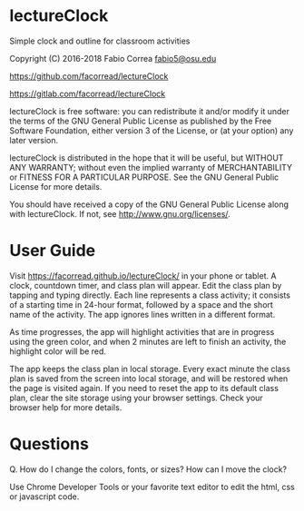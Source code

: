 # lectureClock

Simple clock and outline for classroom activities

Copyright (C) 2016-2018 Fabio Correa fabio5@osu.edu

https://github.com/facorread/lectureClock

https://gitlab.com/facorread/lectureClock

lectureClock is free software: you can redistribute it and/or modify
it under the terms of the GNU General Public License as published by
the Free Software Foundation, either version 3 of the License, or
(at your option) any later version.

lectureClock is distributed in the hope that it will be useful,
but WITHOUT ANY WARRANTY; without even the implied warranty of
MERCHANTABILITY or FITNESS FOR A PARTICULAR PURPOSE.  See the
GNU General Public License for more details.

You should have received a copy of the GNU General Public License
along with lectureClock.  If not, see <http://www.gnu.org/licenses/>.

# User Guide

Visit https://facorread.github.io/lectureClock/ in your phone or tablet. A clock, countdown timer, and class plan will appear. Edit the class plan by tapping and typing directly. Each line represents a class activity; it consists of a starting time in 24-hour format, followed by a space and the short name of the activity. The app ignores lines written in a different format.

As time progresses, the app will highlight activities that are in progress using the green color, and when 2 minutes are left to finish an activity, the highlight color will be red.

The app keeps the class plan in local storage. Every exact minute the class plan is saved from the screen into local storage, and will be restored when the page is visited again. If you need to reset the app to its default class plan, clear the site storage using your browser settings. Check your browser help for more details.

# Questions

Q. How do I change the colors, fonts, or sizes? How can I move the clock?

Use Chrome Developer Tools or your favorite text editor to edit the html, css or javascript code.
